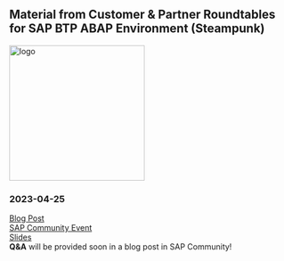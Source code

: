 ## Material from Customer & Partner Roundtables for SAP BTP ABAP Environment (Steampunk)
<img width="243" alt="logo" src="https://user-images.githubusercontent.com/22098308/235618176-c3c4780c-5a0c-4499-8ef6-94ba6ab9b448.png">

### **2023-04-25**<br>

[Blog Post](https://blogs.sap.com/2023/03/29/first-customer-partner-roundtable-for-sap-btp-abap-environment/)<br>
[SAP Community Event](https://groups.community.sap.com/t5/sap-community/customer-amp-partner-roundtable-for-sap-btp-abap-environment/ec-p/227730#M152)<br>[Slides](https://github.com/iwonahahn/SAP-BTP-ABAP-Environment-Roundtable/files/11371146/2023-04-25_Customer_and_Partner_Roundtable_Steampunk.pdf)<br>
**Q&A** will be provided soon in a blog post in SAP Community!
